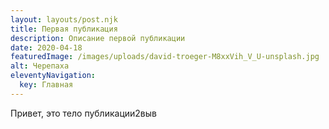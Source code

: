 ```yaml
---
layout: layouts/post.njk
title: Первая публикация
description: Описание первой публикации
date: 2020-04-18
featuredImage: /images/uploads/david-troeger-M8xxVih_V_U-unsplash.jpg
alt: Черепаха
eleventyNavigation:
  key: Главная
---
```

Привет, это тело публикации2выв
